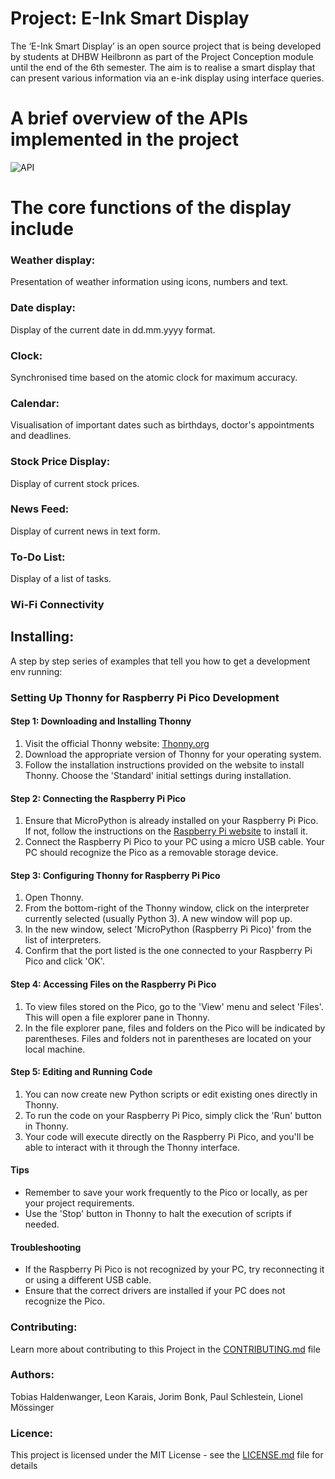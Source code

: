 # Project: E-Ink Smart Display 
The ‘E-Ink Smart Display’ is an open source project that is being developed by students at DHBW Heilbronn as part of the Project Conception module until the end of the 6th semester. The aim is to realise a smart display that can present various information via an e-ink display using interface queries.

# A brief overview of the APIs implemented in the project
![API](https://github.com/tobihaldes/eInkDisplay/assets/165897037/4c04f5b3-3efd-4f3e-9c81-d4414eddf892)

# The core functions of the display include
### Weather display: 
Presentation of weather information using icons, numbers and text. 
### Date display: 
Display of the current date in dd.mm.yyyy format. 
### Clock: 
Synchronised time based on the atomic clock for maximum accuracy. 
### Calendar: 
Visualisation of important dates such as birthdays, doctor's appointments and deadlines.
### Stock Price Display:
Display of current stock prices.
### News Feed:
Display of current news in text form.
### To-Do List:
Display of a list of tasks.
### Wi-Fi Connectivity

## Installing: 
A step by step series of examples that tell you how to get a development env running:

### Setting Up Thonny for Raspberry Pi Pico Development

#### Step 1: Downloading and Installing Thonny
1. Visit the official Thonny website: [Thonny.org](https://thonny.org/)
2. Download the appropriate version of Thonny for your operating system.
3. Follow the installation instructions provided on the website to install Thonny. Choose the 'Standard' initial settings during installation.

#### Step 2: Connecting the Raspberry Pi Pico
1. Ensure that MicroPython is already installed on your Raspberry Pi Pico. If not, follow the instructions on the [Raspberry Pi website](https://www.raspberrypi.org/documentation/microcontrollers/micropython.html) to install it.
2. Connect the Raspberry Pi Pico to your PC using a micro USB cable. Your PC should recognize the Pico as a removable storage device.

#### Step 3: Configuring Thonny for Raspberry Pi Pico
1. Open Thonny.
2. From the bottom-right of the Thonny window, click on the interpreter currently selected (usually Python 3). A new window will pop up.
3. In the new window, select 'MicroPython (Raspberry Pi Pico)' from the list of interpreters.
4. Confirm that the port listed is the one connected to your Raspberry Pi Pico and click 'OK'.

#### Step 4: Accessing Files on the Raspberry Pi Pico
1. To view files stored on the Pico, go to the 'View' menu and select 'Files'. This will open a file explorer pane in Thonny.
2. In the file explorer pane, files and folders on the Pico will be indicated by parentheses. Files and folders not in parentheses are located on your local machine.

#### Step 5: Editing and Running Code
1. You can now create new Python scripts or edit existing ones directly in Thonny.
2. To run the code on your Raspberry Pi Pico, simply click the 'Run' button in Thonny.
3. Your code will execute directly on the Raspberry Pi Pico, and you'll be able to interact with it through the Thonny interface.

#### Tips
- Remember to save your work frequently to the Pico or locally, as per your project requirements.
- Use the 'Stop' button in Thonny to halt the execution of scripts if needed.

#### Troubleshooting
- If the Raspberry Pi Pico is not recognized by your PC, try reconnecting it or using a different USB cable.
- Ensure that the correct drivers are installed if your PC does not recognize the Pico.

### Contributing: 
Learn more about contributing to this Project in the [CONTRIBUTING.md](CONTRIBUTING.md) file

### Authors: 
Tobias Haldenwanger, Leon Karais, Jorim Bonk, Paul Schlestein, Lionel Mössinger

### Licence: 
This project is licensed under the MIT License - see the [LICENSE.md](LICENSE.md) file for details
